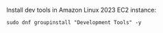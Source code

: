 
Install dev tools in Amazon Linux 2023 EC2 instance:
```
sudo dnf groupinstall "Development Tools" -y
```
